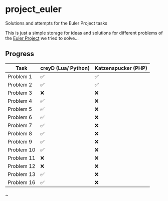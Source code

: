 # project_euler
Solutions and attempts for the Euler Project tasks

This is just a simple storage for ideas and solutions for different problems of the [Euler Project](https://projecteuler.net/) we tried to solve...

## Progress

Task | creyD (Lua/ Python) | Katzenspucker (PHP)
------------ | ------------- | -------------
Problem 1 | :white_check_mark: | :white_check_mark:
Problem 2 | :white_check_mark: | :white_check_mark:
Problem 3 | :x: | :x:
Problem 4 | :white_check_mark: | :x:
Problem 5 | :white_check_mark: | :x:
Problem 6 | :white_check_mark: | :x:
Problem 7 | :white_check_mark: | :x:
Problem 8 | :white_check_mark: | :x:
Problem 9 | :white_check_mark: | :x:
Problem 10 | :white_check_mark: | :x:
Problem 11 | :x: | :x:
Problem 12 | :x: | :x:
Problem 13 | :white_check_mark: | :x:
Problem 16 | :white_check_mark: | :x:


~

